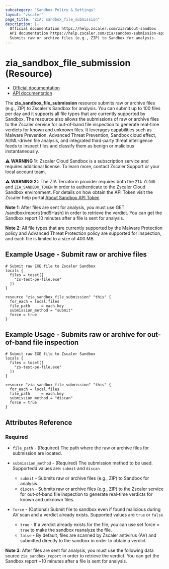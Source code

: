 ```yaml
---
subcategory: "Sandbox Policy & Settings"
layout: "zscaler"
page_title: "ZIA: sandbox_file_submission"
description: |-
  Official documentation https://help.zscaler.com/zia/about-sandbox
  API documentation https://help.zscaler.com/zia/sandbox-submission-api#/zscsb/submit-post
  Submits raw or archive files (e.g., ZIP) to Sandbox for analysis.
---
```


# zia_sandbox_file_submission (Resource)

* [Official documentation](https://help.zscaler.com/zia/about-sandbox)
* [API documentation](https://help.zscaler.com/zia/sandbox-submission-api#/zscsb/submit-post)

The **zia_sandbox_file_submission** resource submits raw or archive files (e.g., ZIP) to Zscaler's Sandbox for analysis. You can submit up to 100 files per day and it supports all file types that are currently supported by Sandbox. The resource also allows the submissions of raw or archive files to the Zscaler service for out-of-band file inspection to generate real-time verdicts for known and unknown files. It leverages capabilities such as Malware Prevention, Advanced Threat Prevention, Sandbox cloud effect, AI/ML-driven file analysis, and integrated third-party threat intelligence feeds to inspect files and classify them as benign or malicious instantaneously.

⚠️ **WARNING 1:**: Zscaler Cloud Sandbox is a subscription service and requires additional license. To learn more, contact Zscaler Support or your local account team.

⚠️ **WARNING 2:**: The ZIA Terraform provider requires both the `ZIA_CLOUD` and `ZIA_SANDBOX_TOKEN` in order to authenticate to the Zscaler Cloud Sandbox environment. For details on how obtain the API Token visit the Zscaler help portal [About Sandbox API Token](https://help.zscaler.com/zia/about-sandbox-api-token)

**Note 1**: After files are sent for analysis, you must use GET /sandbox/report/{md5Hash} in order to retrieve the verdict. You can get the Sandbox report 10 minutes after a file is sent for analysis.

**Note 2**: All file types that are currently supported by the Malware Protection policy and Advanced Threat Protection policy are supported for inspection, and each file is limited to a size of 400 MB.

## Example Usage - Submit raw or archive files

```hcl
# Submit raw EXE file to Zscaler Sandbox
locals {
  files = toset([
    "zs-test-pe-file.exe"
  ])
}

resource "zia_sandbox_file_submission" "this" {
  for_each = local.files
  file_path     = each.key
  submission_method = "submit"
  force = true
}
```

## Example Usage - Submits raw or archive for out-of-band file inspection

```hcl
# Submit raw EXE file to Zscaler Sandbox
locals {
  files = toset([
    "zs-test-pe-file.exe"
  ])
}

resource "zia_sandbox_file_submission" "this" {
  for_each = local.files
  file_path     = each.key
  submission_method = "discan"
  force = true
}
```

## Attributes Reference

### Required

* `file_path` - (Required) The path where the raw or archive files for submission are located.

* `submission_method` - (Required) The submission method to be used. Supportedd values are: `submit` and `discan`
  * `submit` - Submits raw or archive files (e.g., ZIP) to Sandbox for analysis.
  * `discan` - Submits raw or archive files (e.g., ZIP) to the Zscaler service for out-of-band file inspection to generate real-time verdicts for known and unknown files.

* `force` - (Optional) Submit file to sandbox even if found malicious during AV scan and a verdict already exists. Supported values are `true` or `false`
  * `true` - If a verdict already exists for the file, you can use set force = `true` to make the sandbox reanalyze the file.
  * `false` - By default, files are scanned by Zscaler antivirus (AV) and submitted directly to the sandbox in order to obtain a verdict.

**Note 3**: After files are sent for analysis, you must use the following data source `zia_sandbox_report` in order to retrieve the verdict. You can get the Sandbox report ~10 minutes after a file is sent for analysis.
